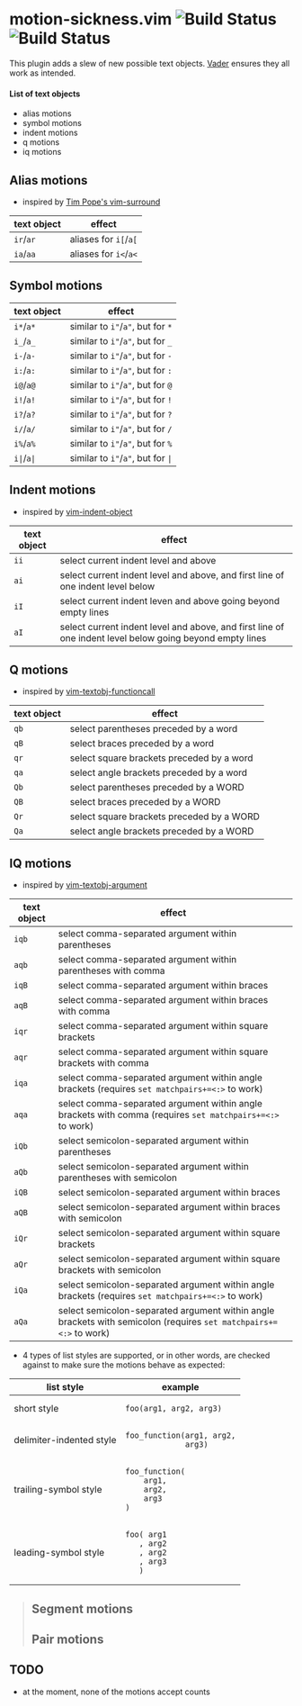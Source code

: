# motion-sickness.vim ![Build Status](https://travis-ci.org/hgiesel/vim-motion-sickness.svg?branch=master) ![Build Status](https://travis-ci.org/hgiesel/vim-motion-sickness.svg?branch=devel)

This plugin adds a slew of new possible text objects. [Vader](https://github.com/junegunn/vader.vim)
ensures they all work as intended.

#### List of text objects
* alias motions
* symbol motions
* indent motions
* q motions
* iq motions

## Alias motions

* inspired by [Tim Pope's vim-surround](https://github.com/tpope/vim-surround)

| text object  | effect                |
|--------------|-----------------------|
| `ir`/`ar`    | aliases for `i[`/`a[` |
| `ia`/`aa`    | aliases for `i<`/`a<` |

## Symbol motions

| text object  | effect                             |
|--------------|------------------------------------|
| `i*`/`a*`    | similar to `i"`/`a"`, but for `*`  |
| `i_`/`a_`    | similar to `i"`/`a"`, but for `_`  |
| `i-`/`a-`    | similar to `i"`/`a"`, but for `-`  |
| `i:`/`a:`    | similar to `i"`/`a"`, but for `:`  |
| `i@`/`a@`    | similar to `i"`/`a"`, but for `@`  |
| `i!`/`a!`    | similar to `i"`/`a"`, but for `!`  |
| `i?`/`a?`    | similar to `i"`/`a"`, but for `?`  |
| `i/`/`a/`    | similar to `i"`/`a"`, but for `/`  |
| `i%`/`a%`    | similar to `i"`/`a"`, but for `%`  |
| `i\|`/`a\|`  | similar to `i"`/`a"`, but for `\|` |

## Indent motions

* inspired by [vim-indent-object](https://github.com/michaeljsmith/vim-indent-object)

| text object | effect                |
|-------------|-----------------------|
| `ii`        | select current indent level and above |
| `ai`        | select current indent level and above, and first line of one indent level below |
| `iI`        | select current indent leven and above going beyond empty lines |
| `aI`        | select current indent level and above, and first line of one indent level below going beyond empty lines |

## Q motions

* inspired by [vim-textobj-functioncall](https://github.com/machakann/vim-textobj-functioncall)

| text object | effect                |
|-------------|-----------------------|
| `qb`        | select parentheses preceded by a word     |
| `qB`        | select braces preceded by a word          |
| `qr`        | select square brackets preceded by a word |
| `qa`        | select angle brackets preceded by a word  |
| `Qb`        | select parentheses preceded by a WORD     |
| `QB`        | select braces preceded by a WORD          |
| `Qr`        | select square brackets preceded by a WORD |
| `Qa`        | select angle brackets preceded by a WORD  |

## IQ motions

* inspired by [vim-textobj-argument](https://github.com/gaving/vim-textobj-argument)

| text object | effect                |
|-------------|-----------------------|
| `iqb`       | select comma-separated argument within parentheses                |
| `aqb`       | select comma-separated argument within parentheses with comma     |
| `iqB`       | select comma-separated argument within braces                     |
| `aqB`       | select comma-separated argument within braces with comma          |
| `iqr`       | select comma-separated argument within square brackets            |
| `aqr`       | select comma-separated argument within square brackets with comma |
| `iqa`       | select comma-separated argument within angle brackets (requires `set matchpairs+=<:>` to work) |
| `aqa`       | select comma-separated argument within angle brackets with comma (requires `set matchpairs+=<:>` to work) |
| `iQb`       | select semicolon-separated argument within parentheses                |
| `aQb`       | select semicolon-separated argument within parentheses with semicolon     |
| `iQB`       | select semicolon-separated argument within braces                     |
| `aQB`       | select semicolon-separated argument within braces with semicolon          |
| `iQr`       | select semicolon-separated argument within square brackets            |
| `aQr`       | select semicolon-separated argument within square brackets with semicolon |
| `iQa`       | select semicolon-separated argument within angle brackets (requires `set matchpairs+=<:>` to work) |
| `aQa`       | select semicolon-separated argument within angle brackets with semicolon (requires `set matchpairs+=<:>` to work) |

* 4 types of list styles are supported, or in other words, are checked against to make sure the motions behave as expected:

<table>
    <thead>
        <tr>
            <th>list style</th>
            <th>example</th>
        </tr>
    </thead>
    <tbody>
        <tr>
            <td>short style</td>
            <td>
                <pre><code>foo(arg1, arg2, arg3)</code></pre>
            </td>
        </tr>
        <tr>
            <td>delimiter-indented style</td>
            <td>
                <pre><code>foo_function(arg1, arg2,
             arg3)</code></pre>
            </td>
        </tr>
        <tr>
            <td>trailing-symbol style</td>
            <td>
                <pre><code>foo_function(
    arg1,
    arg2,
    arg3
)</code></pre>
            </td>
        </tr>
        <tr>
            <td>leading-symbol style</td>
            <td>
                <pre><code>foo( arg1
   , arg2
   , arg2
   , arg3
   )</code></pre>
            </td>
        </tr>
    </tbody>
</table> 

> ## Segment motions
> ## Pair motions

## TODO

* at the moment, none of the motions accept counts
